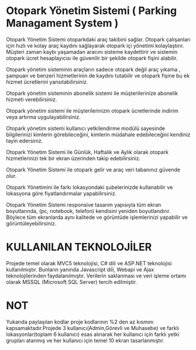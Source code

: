 # Otopark Yönetim Sistemi ( Parking Managament System )


Otopark Yönetim Sistemi otoparkdaki araç takibini sağlar. Otopark çalışanları için hızlı ve
kolay araç kaydını sağlayarak otopark içi yönetimi kolaylaştırır. Müşteri zaman kaybı
yaşamadan aracını sisteme kaydettirir ve sistemin otopark ücret hesaplayıcısı ile güvenilir bir
şekilde otopark fişini alabilir.

Otopark yönetim sisteminin araçların sadece otopark değil araç yıkama , şampuan ve benzeri
hizmetlerinin de kaydını tutabilir ve otopark fişine bu ek hizmet ücretlerini yansıtabilirsiniz.


Otopark yönetim sisteminin abonelik sistemi ile müşterilerinize abonelik hizmeti
verebilirsiniz.

Otopark yönetim sistemi ile müşterilerinizin otopark ücretlerinde indirim veya artırma
uygulayabilirsiniz.


Otopark yönetim sistemi kullanıcı yetkilendirme modülü sayesinde bilgilerinizi kimlerin
görebileceğini, kimlerin müdahale edebileceğini kendiniz tayin edersiniz.

Otopark Yönetim Sistemi ile Günlük, Haftalık ve Aylık olarak otopark hizmetlerinizi tek bir
ekran üzerinden takip edebilirsiniz.


Otopark Yönetim Sistemi ile otopark gelir ve araç veri tabanınız güvende olur.

Otopark Yönetimini ile farkı lokasyondaki şubelerinizde kullanabilir ve lokasyona göre
fiyatlandırmalar yapabilirsiniz.

Otopark Yönetim Sistemi responsive tasarım yapısıyla tüm ekran boyutlarında, (pc, notebook,
telefon) kendisini yeniden boyutlandırır. Böylece tüm ekranlarda aynı kalitede ve görüntüde
işlemlerinizi yapabilir ve görüntüleyebilirsiniz.

# KULLANILAN TEKNOLOJİLER

Projede temel olarak MVC5 teknolojisi, C# dili ve ASP.NET teknolojisi kullanılmıştır. Bunların yanında Javascript dili, Webapi ve Ajax teknolojilerinden faydalanılmıştır. Verilerin saklanması ve veri işleme ortamı olarak MSSQL (Microsoft SQL Server) tercih edilmiştir.


# NOT

Yukarıda paylaşılan kodlar proje kodlarının %2 den az kısmını kapsamaktadır.Projede 3 kullanıcı(Admin,Görevli ve Muhasebe) ve farklı lokasyonlar(toplam 6 kullanıcı) esas alınarak her kullanıcı için farklı yetki grupları atanmış ve her kullanıcı için temel 10 ekran tasarlanmıştır.


